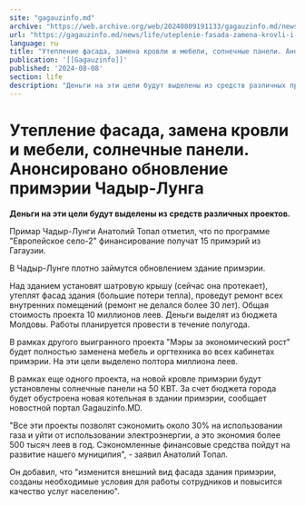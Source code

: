```yaml
---
site: "gagauzinfo.md"
archive: "https://web.archive.org/web/20240809191133/gagauzinfo.md/news/life/uteplenie-fasada-zamena-krovli-i-mebeli-solnechnie-paneli-anonsirovano-obnovlenie-primerii-chadir-lunga"
url: "https://gagauzinfo.md/news/life/uteplenie-fasada-zamena-krovli-i-mebeli-solnechnie-paneli-anonsirovano-obnovlenie-primerii-chadir-lunga"
language: ru
title: "Утепление фасада, замена кровли и мебели, солнечные панели. Анонсировано обновление примэрии Чадыр-Лунга"
publication: '[[Gagauzinfo]]'
published: '2024-08-08'
section: life
description: "Деньги на эти цели будут выделены из средств различных проектов."
---
```


# Утепление фасада, замена кровли и мебели, солнечные панели. Анонсировано обновление примэрии Чадыр-Лунга

**Деньги на эти цели будут выделены из средств различных проектов.**

Примар Чадыр-Лунги Анатолий Топал отметил, что по программе "Европейское село-2" финансирование получат 15 примэрий из Гагаузии.

В Чадыр-Лунге плотно займутся обновлением здание примэрии.

Над зданием установят шатровую крышу (сейчас она протекает), утеплят фасад здания (большие потери тепла), проведут ремонт всех внутренних помещений (ремонт не делался более 30 лет). Общая стоимость проекта 10 миллионов леев. Деньги выделят из бюджета Молдовы. Работы планируется провести в течение полугода.

В рамках другого выигранного проекта "Мэры за экономический рост" будет полностью заменена мебель и оргтехника во всех кабинетах примэрии. На эти цели выделено полтора миллиона леев.

В рамках еще одного проекта, на новой кровле примэрии будут установлены солнечные панели на 50 КВТ. За счет бюджета города будет обустроена новая котельная в здании примэрии, сообщает новостной портал Gagauzinfo.MD.

"Все эти проекты позволят сэкономить около 30% на использовании газа и уйти от использовании электроэнергии, а это экономия более 500 тысяч леев в год. Сэкономленные финансовые средства пойдут на развитие нашего муниципия", - заявил Анатолий Топал.

Он добавил, что "изменится внешний вид фасада здания примэрии, созданы необходимые условия для работы сотрудников и повысится качество услуг населению".
